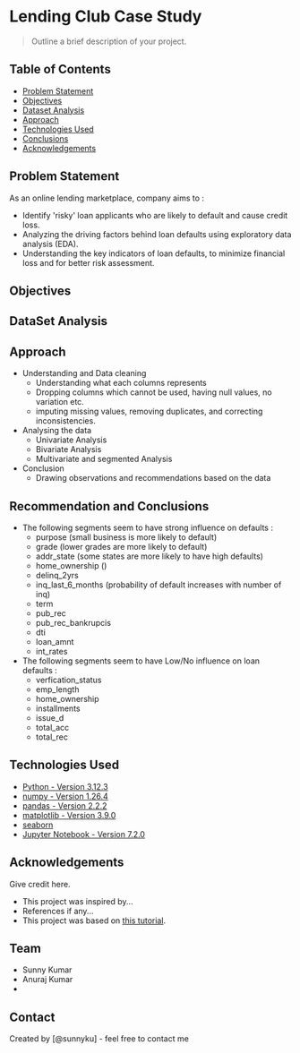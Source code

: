 # Lending Club  Case Study
> Outline a brief description of your project.


## Table of Contents
* [Problem Statement](#problem-statement)
* [Objectives](#objectives)
* [Dataset Analysis](#dataset-analysis)
* [Approach](#approach)
* [Technologies Used](#technologies-used)
* [Conclusions](#conclusions)
* [Acknowledgements](#acknowledgements)

<!-- You can include any other section that is pertinent to your problem -->

## Problem Statement
As an online lending marketplace, company aims to :
- Identify 'risky' loan applicants who are likely to default and cause credit loss. 
- Analyzing the driving factors behind loan defaults using exploratory data analysis (EDA).
- Understanding the key indicators of loan defaults, to minimize financial loss and for better risk assessment.


<!-- You don't have to answer all the questions - just the ones relevant to your project. -->
## Objectives


## DataSet Analysis

## Approach
- Understanding and Data cleaning
  -  Understanding what each columns represents
  - Dropping columns which cannot be used, having null values, no variation etc.
  - imputing missing values, removing duplicates, and correcting inconsistencies.
- Analysing the data
  - Univariate Analysis
  - Bivariate Analysis
  - Multivariate and segmented Analysis
- Conclusion
  - Drawing observations and recommendations based on the data  



##  Recommendation and Conclusions
- The following segments seem to have strong influence on defaults :
  - purpose (small business is more likely to default)
  - grade (lower grades are more likely to default)
  - addr_state (some states are more likely to have high defaults)
  - home_ownership ()
  - delinq_2yrs
  - inq_last_6_months (probability of default increases with number of inq)
  - term
  - pub_rec
  - pub_rec_bankrupcis
  - dti
  - loan_amnt
  - int_rates
- The following segments seem to have Low/No influence on loan defaults :
  - verfication_status
  - emp_length
  - home_ownership
  - installments
  - issue_d
  - total_acc
  - total_rec


<!-- You don't have to answer all the questions - just the ones relevant to your project. -->


## Technologies Used
- [Python - Version 3.12.3](https://www.python.org/download/releases/3.0/)
- [numpy - Version 1.26.4](https://github.com/numpy)
- [pandas - Version 2.2.2](https://github.com/pandas-dev/pandas)
- [matplotlib - Version 3.9.0](https://github.com/matplotlib)
- [seaborn](https://github.com/seaborn)
- [Jupyter Notebook - Version 7.2.0]()

<!-- As the libraries versions keep on changing, it is recommended to mention the version of library used in this project -->

## Acknowledgements
Give credit here.
- This project was inspired by...
- References if any...
- This project was based on [this tutorial](https://www.example.com).

## Team
- Sunny Kumar
- Anuraj Kumar
- 
## Contact
Created by [@sunnyku] - feel free to contact me


<!-- Optional -->
<!-- ## License -->
<!-- This project is open source and available under the [... License](). -->

<!-- You don't have to include all sections - just the one's relevant to your project -->
